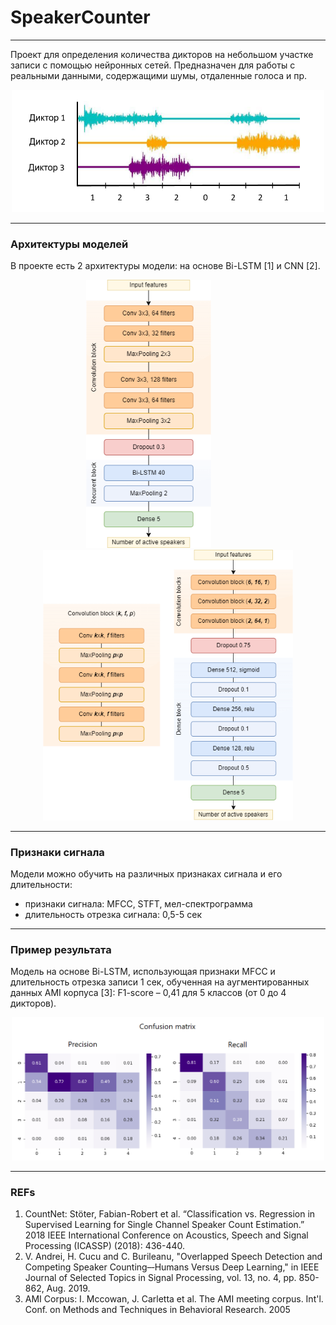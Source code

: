 # SpeakerCounter

---
Проект для определения количества дикторов на небольшом участке записи с помощью нейронных сетей. 
Предназначен для работы с реальными данными, содержащими шумы, отдаленные голоса и пр.  

<p align="center">
  <img src="img/CountSpeakers.png" width="500" alt="Count speakers">
</p>

---
### Архитектуры моделей

В проекте есть 2 архитектуры модели: на основе Bi-LSTM [1] и CNN [2].

<p align="center">  
  <img src="img/RNN(Bi-LSTM).png" width="200" alt="RNN(Bi-LSTM) model">
                 
  <img src="img/CNN.png" width="400" alt="CNN model">
</p>

---
### Признаки сигнала

Модели можно обучить на различных признаках сигнала и его длительности:

- признаки сигнала: MFCC, STFT, мел-спектрограмма
- длительность отрезка сигнала: 0,5-5 сек

---
### Пример результата

Модель на основе Bi-LSTM, использующая признаки MFCC и длительность отрезка записи 1 сек, обученная на аугментированных данных AMI корпуса [3]: 
F1-score – 0,41 для 5 классов (от 0 до 4 дикторов).

<p align="center">  
  <img src="img/conf_matrix.png" width="500" alt="confusion matrix">
</p>

---
### REFs

1. CountNet: Stöter, Fabian-Robert et al. “Classification vs. Regression in Supervised Learning for Single Channel Speaker Count Estimation.” 2018 IEEE International Conference on Acoustics, Speech and Signal Processing (ICASSP) (2018): 436-440.
2. V. Andrei, H. Cucu and C. Burileanu, "Overlapped Speech Detection and Competing Speaker Counting–‐Humans Versus Deep Learning," in IEEE Journal of Selected Topics in Signal Processing, vol. 13, no. 4, pp. 850-862, Aug. 2019.
3. AMI Corpus: I. Mccowan, J. Carletta et al. The AMI meeting corpus. Int'l. Conf. on Methods and Techniques in Behavioral Research. 2005

